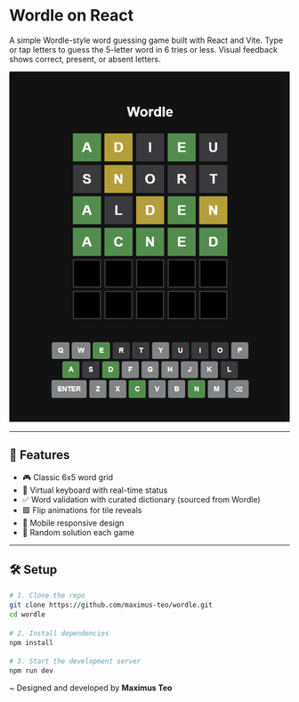 # Wordle on React

A simple Wordle-style word guessing game built with React and Vite. Type or tap letters to guess the 5-letter word in 6 tries or less. Visual feedback shows correct, present, or absent letters.

![demo screenshot](./screenshot.png)

---

## 🚀 Features

- 🎮 Classic 6x5 word grid
- 🎹 Virtual keyboard with real-time status
- ✅ Word validation with curated dictionary (sourced from Wordle)
- 🟩 Flip animations for tile reveals
- 📱 Mobile responsive design
- 🔁 Random solution each game

---

## 🛠️ Setup

```bash
# 1. Clone the repo
git clone https://github.com/maximus-teo/wordle.git
cd wordle

# 2. Install dependencies
npm install

# 3. Start the development server
npm run dev
```

~ Designed and developed by **Maximus Teo**
